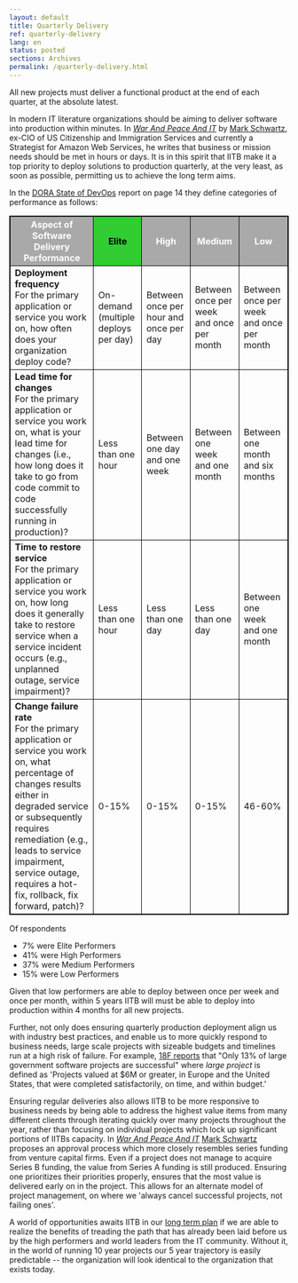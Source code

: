 ```yaml
---
layout: default
title: Quarterly Delivery
ref: quarterly-delivery
lang: en
status: posted
sections: Archives
permalink: /quarterly-delivery.html
---
```

<!-- markdownlint-disable MD033 -->
<!-- the below cSpell statement says to ignore any text between HTML tags. E.g. it will ignore "th rowspan='2'" in this string: <th rowspan='2'> -->
<!-- cSpell:ignoreRegExp /\<[^\>]+\>/ -->

<style>
table, th, td {
  border: 1px solid black;
}

th {
  background-color: #a9a9a9;
  font-weight: bold;
  color:white;
}
</style>

All new projects must deliver a functional product at the end of each quarter, at the absolute latest.

In modern IT literature organizations should be aiming to deliver software into production within minutes. In [*War And Peace And IT*](https://itrevolution.com/book/war-and-peace-and-it/) by [Mark Schwartz](https://itrevolution.com/faculty/mark-schwartz/), ex-CIO of US Citizenship and Immigration Services and currently a Strategist for Amazon Web Services, he writes that business or mission needs should be met in hours or days.
It is in this spirit that IITB make it a top priority to deploy solutions to production quarterly, at the very least, as soon as possible, permitting us to achieve the long term aims.

In the [DORA State of DevOps](http://cloudplatformonline.com/rs/248-TPC-286/images/DORA-State%20of%20DevOps.pdf) report on page 14 they define categories of performance as follows:

<table>
  <tr>
    <th>Aspect of Software Delivery Performance</th>
    <th style="background-color: #32cd32; font-weight: bold; color:black;">Elite</th>
    <th>High</th>
    <th>Medium</th>
    <th>Low</th>
  </tr>
  <tr>
    <td><b>Deployment frequency</b><br>For the primary application or service you work on, how often does your organization deploy code?</td>
    <td>On-demand (multiple deploys per day)</td>
    <td>Between once per hour and once per day</td>
    <td>Between once per week and once per month</td>
    <td>Between once per week and once per month</td>
  </tr>
  <tr>
    <td><b>Lead time for changes</b><br>For the primary application or service you work on, what is your lead time for changes (i.e., how long does it take to go from code commit to code successfully running in production)?</td>
    <td>Less than one hour</td>
    <td>Between one day and one week</td>
    <td>Between one week and one month</td>
    <td>Between one month and six months</td>
  </tr>
  <tr>
    <td><b>Time to restore service</b><br> For the primary application or service you work on, how long does it generally take to restore service when a service incident occurs (e.g., unplanned outage, service impairment)?</td>
    <td>Less than one hour</td>
    <td>Less than one day</td>
    <td>Less than one day</td>
    <td>Between one week and one month</td>
  </tr>
  <tr>
    <td><b>Change failure rate</b><br>For the primary application or service you work on, what percentage of changes results either in degraded service or subsequently requires remediation (e.g., leads to service impairment, service outage, requires a hot-fix, rollback, fix forward, patch)?</td>
    <td>0-15%</td>
    <td>0-15%</td>
    <td>0-15%</td>
    <td>46-60%</td>
  </tr>
</table>

Of respondents

- 7% were Elite Performers
- 41% were High Performers
- 37% were Medium Performers
- 15% were Low Performers

Given that low performers are able to deploy between once per week and once per month, within 5 years IITB will must be able to deploy into production within 4 months for all new projects.

Further, not only does ensuring quarterly production deployment align us with industry best practices, and enable us to more quickly respond to business needs, large scale projects with sizeable budgets and timelines run at a high risk of failure.
For example, [18F reports](https://github.com/18F/technology-budgeting/blob/master/handbook.md) that "Only 13% of large government software projects are successful" where *large project* is defined as 'Projects valued at $6M or greater, in Europe and the United States, that were completed satisfactorily, on time, and within budget.'

Ensuring regular deliveries also allows IITB to be more responsive to business needs by being able to address the highest value items from many different clients through iterating quickly over many projects throughout the year, rather than focusing on individual projects which lock up significant portions of IITBs capacity.
In [*War And Peace And IT*](https://itrevolution.com/book/war-and-peace-and-it/) [Mark Schwartz](https://itrevolution.com/faculty/mark-schwartz/) proposes an approval process which more closely resembles series funding from venture capital firms. Even if a project does not manage to acquire Series B funding, the value from Series A funding is still produced.
Ensuring one prioritizes their priorities properly, ensures that the most value is delivered early on in the project.
This allows for an alternate model of project management, on where we 'always cancel successful projects, not failing ones'.

A world of opportunities awaits IITB in our [long term plan](./it-picture-long-term.md) if we are able to realize the benefits of treading the path that has already been laid before us by the high performers and world leaders from the IT community.
Without it, in the world of running 10 year projects our 5 year trajectory is easily predictable -- the organization will look identical to the organization that exists today.
